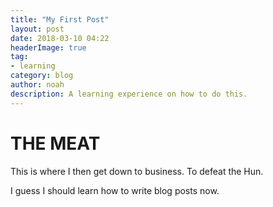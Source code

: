 ```yaml
---
title: "My First Post"
layout: post
date: 2018-03-10 04:22
headerImage: true
tag:
- learning
category: blog
author: noah
description: A learning experience on how to do this.
---
```


# THE MEAT

This is where I then get down to business. To defeat the Hun.

I guess I should learn how to write blog posts now.
